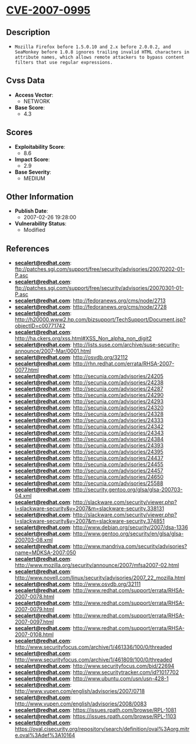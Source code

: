 
# [CVE-2007-0995](ftp://patches.sgi.com/support/free/security/advisories/20070202-01-P.asc)

## Description

- `Mozilla Firefox before 1.5.0.10 and 2.x before 2.0.0.2, and SeaMonkey before 1.0.8 ignores trailing invalid HTML characters in attribute names, which allows remote attackers to bypass content filters that use regular expressions.`

## Cvss Data

- **Access Vector**:
  - NETWORK
- **Base Score**:
  - 4.3

## Scores

- **Exploitability Score**:
  - 8.6
- **Impact Score**:
  - 2.9
- **Base Severity**:
  - MEDIUM

## Other Information

- **Publish Date**:
  - 2007-02-26 19:28:00
- **Vulnerability Status**:
  - Modified

## References

- **secalert@redhat.com**: ftp://patches.sgi.com/support/free/security/advisories/20070202-01-P.asc
- **secalert@redhat.com**: ftp://patches.sgi.com/support/free/security/advisories/20070301-01-P.asc
- **secalert@redhat.com**: http://fedoranews.org/cms/node/2713
- **secalert@redhat.com**: http://fedoranews.org/cms/node/2728
- **secalert@redhat.com**: http://h20000.www2.hp.com/bizsupport/TechSupport/Document.jsp?objectID=c00771742
- **secalert@redhat.com**: http://ha.ckers.org/xss.html#XSS_Non_alpha_non_digit2
- **secalert@redhat.com**: http://lists.suse.com/archive/suse-security-announce/2007-Mar/0001.html
- **secalert@redhat.com**: http://osvdb.org/32112
- **secalert@redhat.com**: http://rhn.redhat.com/errata/RHSA-2007-0077.html
- **secalert@redhat.com**: http://secunia.com/advisories/24205
- **secalert@redhat.com**: http://secunia.com/advisories/24238
- **secalert@redhat.com**: http://secunia.com/advisories/24287
- **secalert@redhat.com**: http://secunia.com/advisories/24290
- **secalert@redhat.com**: http://secunia.com/advisories/24293
- **secalert@redhat.com**: http://secunia.com/advisories/24320
- **secalert@redhat.com**: http://secunia.com/advisories/24328
- **secalert@redhat.com**: http://secunia.com/advisories/24333
- **secalert@redhat.com**: http://secunia.com/advisories/24342
- **secalert@redhat.com**: http://secunia.com/advisories/24343
- **secalert@redhat.com**: http://secunia.com/advisories/24384
- **secalert@redhat.com**: http://secunia.com/advisories/24393
- **secalert@redhat.com**: http://secunia.com/advisories/24395
- **secalert@redhat.com**: http://secunia.com/advisories/24437
- **secalert@redhat.com**: http://secunia.com/advisories/24455
- **secalert@redhat.com**: http://secunia.com/advisories/24457
- **secalert@redhat.com**: http://secunia.com/advisories/24650
- **secalert@redhat.com**: http://secunia.com/advisories/25588
- **secalert@redhat.com**: http://security.gentoo.org/glsa/glsa-200703-04.xml
- **secalert@redhat.com**: http://slackware.com/security/viewer.php?l=slackware-security&y=2007&m=slackware-security.338131
- **secalert@redhat.com**: http://slackware.com/security/viewer.php?l=slackware-security&y=2007&m=slackware-security.374851
- **secalert@redhat.com**: http://www.debian.org/security/2007/dsa-1336
- **secalert@redhat.com**: http://www.gentoo.org/security/en/glsa/glsa-200703-08.xml
- **secalert@redhat.com**: http://www.mandriva.com/security/advisories?name=MDKSA-2007:050
- **secalert@redhat.com**: http://www.mozilla.org/security/announce/2007/mfsa2007-02.html
- **secalert@redhat.com**: http://www.novell.com/linux/security/advisories/2007_22_mozilla.html
- **secalert@redhat.com**: http://www.osvdb.org/32111
- **secalert@redhat.com**: http://www.redhat.com/support/errata/RHSA-2007-0078.html
- **secalert@redhat.com**: http://www.redhat.com/support/errata/RHSA-2007-0079.html
- **secalert@redhat.com**: http://www.redhat.com/support/errata/RHSA-2007-0097.html
- **secalert@redhat.com**: http://www.redhat.com/support/errata/RHSA-2007-0108.html
- **secalert@redhat.com**: http://www.securityfocus.com/archive/1/461336/100/0/threaded
- **secalert@redhat.com**: http://www.securityfocus.com/archive/1/461809/100/0/threaded
- **secalert@redhat.com**: http://www.securityfocus.com/bid/22694
- **secalert@redhat.com**: http://www.securitytracker.com/id?1017702
- **secalert@redhat.com**: http://www.ubuntu.com/usn/usn-428-1
- **secalert@redhat.com**: http://www.vupen.com/english/advisories/2007/0718
- **secalert@redhat.com**: http://www.vupen.com/english/advisories/2008/0083
- **secalert@redhat.com**: https://issues.rpath.com/browse/RPL-1081
- **secalert@redhat.com**: https://issues.rpath.com/browse/RPL-1103
- **secalert@redhat.com**: https://oval.cisecurity.org/repository/search/definition/oval%3Aorg.mitre.oval%3Adef%3A10164
